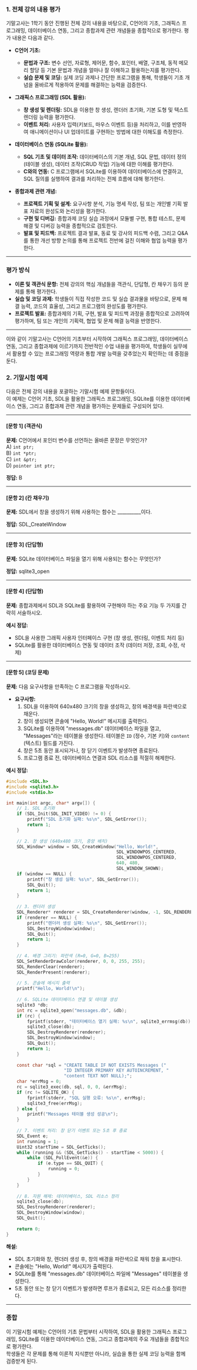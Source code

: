 ### 1. 전체 강의 내용 평가

기말고사는 1학기 동안 진행된 전체 강의 내용을 바탕으로, C언어의 기초, 그래픽스 프로그래밍, 데이터베이스 연동, 그리고 종합과제 관련 개념들을 종합적으로 평가한다. 평가 내용은 다음과 같다.

- **C언어 기초:**  
  - **문법과 구조:** 변수 선언, 자료형, 제어문, 함수, 포인터, 배열, 구조체, 동적 메모리 할당 등 기본 문법과 개념을 얼마나 잘 이해하고 활용하는지를 평가한다.  
  - **실습 문제 및 코딩:** 실제 코딩 과제나 간단한 프로그램을 통해, 학생들이 기초 개념을 올바르게 적용하여 문제를 해결하는 능력을 검증한다.

- **그래픽스 프로그래밍 (SDL 활용):**  
  - **창 생성 및 렌더링:** SDL을 이용한 창 생성, 렌더러 초기화, 기본 도형 및 텍스트 렌더링 능력을 평가한다.  
  - **이벤트 처리:** 사용자 입력(키보드, 마우스 이벤트 등)을 처리하고, 이를 반영하여 애니메이션이나 UI 업데이트를 구현하는 방법에 대한 이해도를 측정한다.

- **데이터베이스 연동 (SQLite 활용):**  
  - **SQL 기초 및 데이터 조작:** 데이터베이스의 기본 개념, SQL 문법, 데이터 정의(테이블 생성), 데이터 조작(CRUD 작업) 기능에 대한 이해를 평가한다.  
  - **C와의 연동:** C 프로그램에서 SQLite를 이용하여 데이터베이스에 연결하고, SQL 질의를 실행하여 결과를 처리하는 전체 흐름에 대해 평가한다.

- **종합과제 관련 개념:**  
  - **프로젝트 기획 및 설계:** 요구사항 분석, 기능 명세 작성, 팀 또는 개인별 기획 발표 자료의 완성도와 논리성을 평가한다.  
  - **구현 및 디버깅:** 종합과제 코딩 실습 과정에서 모듈별 구현, 통합 테스트, 문제 해결 및 디버깅 능력을 종합적으로 검토한다.  
  - **발표 및 피드백:** 프로젝트 결과 발표, 동료 및 강사의 피드백 수렴, 그리고 Q&A를 통한 개선 방향 논의를 통해 프로젝트 전반에 걸친 이해와 협업 능력을 평가한다.

---

### 평가 방식

- **이론 및 객관식 문항:** 전체 강의의 핵심 개념들을 객관식, 단답형, 칸 채우기 등의 문제를 통해 평가한다.
- **실습 및 코딩 과제:** 학생들이 직접 작성한 코드 및 실습 결과물을 바탕으로, 문제 해결 능력, 코드의 효율성, 그리고 프로그램의 완성도를 평가한다.
- **프로젝트 발표:** 종합과제의 기획, 구현, 발표 및 피드백 과정을 종합적으로 고려하여 평가하며, 팀 또는 개인의 기획력, 협업 및 문제 해결 능력을 반영한다.

---

이와 같이 기말고사는 C언어의 기초부터 시작하여 그래픽스 프로그래밍, 데이터베이스 연동, 그리고 종합과제에 이르기까지 전반적인 수업 내용을 평가하여, 학생들이 실무에서 활용할 수 있는 프로그래밍 역량과 통합 개발 능력을 갖추었는지 확인하는 데 중점을 둔다.

### 2. 기말시험 예제

다음은 전체 강의 내용을 포괄하는 기말시험 예제 문항들이다.  
이 예제는 C언어 기초, SDL을 활용한 그래픽스 프로그래밍, SQLite를 이용한 데이터베이스 연동, 그리고 종합과제 관련 개념을 평가하는 문제들로 구성되어 있다.

---

#### [문항 1] (객관식)
**문제:** C언어에서 포인터 변수를 선언하는 올바른 문장은 무엇인가?  
A) `int ptr;`  
B) `int *ptr;`  
C) `int &ptr;`  
D) `pointer int ptr;`  

**정답:** B

---

#### [문항 2] (칸 채우기)
**문제:** SDL에서 창을 생성하기 위해 사용하는 함수는 __________이다.  

**정답:** SDL_CreateWindow

---

#### [문항 3] (단답형)
**문제:** SQLite 데이터베이스 파일을 열기 위해 사용되는 함수는 무엇인가?  

**정답:** sqlite3_open

---

#### [문항 4] (단답형)
**문제:** 종합과제에서 SDL과 SQLite를 활용하여 구현해야 하는 주요 기능 두 가지를 간략히 서술하시오.  

**예시 정답:**  
- SDL을 사용한 그래픽 사용자 인터페이스 구현 (창 생성, 렌더링, 이벤트 처리 등)  
- SQLite를 활용한 데이터베이스 연동 및 데이터 조작 (데이터 저장, 조회, 수정, 삭제)

---

#### [문항 5] (코딩 문제)
**문제:** 다음 요구사항을 만족하는 C 프로그램을 작성하시오.

- **요구사항:**
  1. SDL을 이용하여 640x480 크기의 창을 생성하고, 창의 배경색을 파란색으로 채운다.
  2. 창이 생성되면 콘솔에 "Hello, World!" 메시지를 출력한다.
  3. SQLite를 이용하여 "messages.db" 데이터베이스 파일을 열고, "Messages"라는 테이블을 생성한다. 테이블은 `ID` (정수, 기본 키)와 `content` (텍스트) 필드를 가진다.
  4. 창은 5초 동안 표시되거나, 창 닫기 이벤트가 발생하면 종료된다.
  5. 프로그램 종료 전, 데이터베이스 연결과 SDL 리소스를 적절히 해제한다.

**예시 정답:**

```c
#include <SDL.h>
#include <sqlite3.h>
#include <stdio.h>

int main(int argc, char* argv[]) {
    // 1. SDL 초기화
    if (SDL_Init(SDL_INIT_VIDEO) != 0) {
        printf("SDL 초기화 실패: %s\n", SDL_GetError());
        return 1;
    }
    
    // 2. 창 생성 (640x480 크기, 중앙 배치)
    SDL_Window* window = SDL_CreateWindow("Hello, World!",
                                          SDL_WINDOWPOS_CENTERED,
                                          SDL_WINDOWPOS_CENTERED,
                                          640, 480,
                                          SDL_WINDOW_SHOWN);
    if (window == NULL) {
        printf("창 생성 실패: %s\n", SDL_GetError());
        SDL_Quit();
        return 1;
    }
    
    // 3. 렌더러 생성
    SDL_Renderer* renderer = SDL_CreateRenderer(window, -1, SDL_RENDERER_ACCELERATED);
    if (renderer == NULL) {
        printf("렌더러 생성 실패: %s\n", SDL_GetError());
        SDL_DestroyWindow(window);
        SDL_Quit();
        return 1;
    }
    
    // 4. 배경 그리기: 파란색 (R=0, G=0, B=255)
    SDL_SetRenderDrawColor(renderer, 0, 0, 255, 255);
    SDL_RenderClear(renderer);
    SDL_RenderPresent(renderer);
    
    // 5. 콘솔에 메시지 출력
    printf("Hello, World!\n");
    
    // 6. SQLite 데이터베이스 연결 및 테이블 생성
    sqlite3 *db;
    int rc = sqlite3_open("messages.db", &db);
    if (rc) {
        fprintf(stderr, "데이터베이스 열기 실패: %s\n", sqlite3_errmsg(db));
        sqlite3_close(db);
        SDL_DestroyRenderer(renderer);
        SDL_DestroyWindow(window);
        SDL_Quit();
        return 1;
    }
    
    const char *sql = "CREATE TABLE IF NOT EXISTS Messages ("
                      "ID INTEGER PRIMARY KEY AUTOINCREMENT, "
                      "content TEXT NOT NULL);";
    char *errMsg = 0;
    rc = sqlite3_exec(db, sql, 0, 0, &errMsg);
    if (rc != SQLITE_OK) {
        fprintf(stderr, "SQL 실행 오류: %s\n", errMsg);
        sqlite3_free(errMsg);
    } else {
        printf("Messages 테이블 생성 성공\n");
    }
    
    // 7. 이벤트 처리: 창 닫기 이벤트 또는 5초 후 종료
    SDL_Event e;
    int running = 1;
    Uint32 startTime = SDL_GetTicks();
    while (running && (SDL_GetTicks() - startTime < 5000)) {
        while (SDL_PollEvent(&e)) {
            if (e.type == SDL_QUIT) {
                running = 0;
            }
        }
    }
    
    // 8. 자원 해제: 데이터베이스, SDL 리소스 정리
    sqlite3_close(db);
    SDL_DestroyRenderer(renderer);
    SDL_DestroyWindow(window);
    SDL_Quit();
    
    return 0;
}
```

**해설:**
- SDL 초기화와 창, 렌더러 생성 후, 창의 배경을 파란색으로 채워 창을 표시한다.
- 콘솔에는 "Hello, World!" 메시지가 출력된다.
- SQLite를 통해 "messages.db" 데이터베이스 파일에 "Messages" 테이블을 생성한다.
- 5초 동안 또는 창 닫기 이벤트가 발생하면 루프가 종료되고, 모든 리소스를 정리한다.

---

### 종합

이 기말시험 예제는 C언어의 기초 문법부터 시작하여, SDL을 활용한 그래픽스 프로그래밍, SQLite를 이용한 데이터베이스 연동, 그리고 종합과제의 주요 개념들을 종합적으로 평가한다.  
학생들은 각 문제를 통해 이론적 지식뿐만 아니라, 실습을 통한 실제 코딩 능력을 함께 검증받게 된다.



